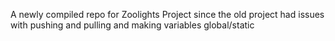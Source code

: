 A newly compiled repo for Zoolights Project since the old project had issues with pushing and pulling and making variables global/static
